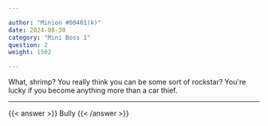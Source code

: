 ```yaml
---

author: "Minion #00401(k)"
date: 2024-08-30
category: "Mini Boss 1"
question: 2
weight: 1502

---
```


What, shrimp? You really think you can be some sort of rockstar? You're lucky if you become anything more than a car thief.

---

{{< answer >}} Bully {{< /answer >}}

